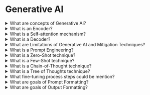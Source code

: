 # Generative AI

<details>
  <summary>What are concepts of Generative AI?</summary>

- **Deep learning(DL)** - a type of ML(machine learning) that involves trainign artificial networks;
- **Machine learning(ML)** - a branch of AI that teaches computers to recognize patterns through data and algorithms;
- **Artificial Intelligence(AI)** - a concept referring to a computer's capability to learn and make decisions in a human-like manner.

</details>

<details>
  <summary>What is an Encoder?</summary>

The encoder takes an input sequence (prompt), scans it by traversing through multiple internal layers, and identifies relevant blocks. It is then passed to the decoder utilizing a self-attention mechanism.

</details>

<details>
  <summary>What is a Self-attention mechanism?</summary>

The self-attention mechanism helps the system comprehend and process the relationships between words in a sentence or a paragraph. It lives within the “context window”, a dynamic memory for your conversation.

</details>

<details>
  <summary>What is a Decoder?</summary>

Decoder receives relevant blocks from the encoder and generates output using the provided context.

</details>

<details>
  <summary>What are Limitations of Generative AI and Mitigation Techniques?</summary>

- **Cognitive Limitations** - LLMs don't think like humans, and they don’t know if their responses are good or bad. They lack introspection, and they can't understand everything. They might make mistakes, produce fake facts (“hallucinate”) or be biased.
- **Output Quality & Transparency Limitations** - LLMs generate answers based on their training, which might be outdated. The quality of their responses also depends on the questions you ask them, and it's hard to know the reasoning behind their answers.
- **Technical Limitations** - LLMs are new technology, so they can be tricked or attacked. Double-check their outputs before accepting an answer.
- **Privacy, Security & Regulatory Limitations** - LLMs may store data and raise privacy concerns, so using them for sensitive information could lead to legal issues. Be mindful of data regulations and potential copyright issues when using LLMs.

</details>

<details>
  <summary>What is a Prompt Engineering?</summary>

Prompt Engineering is a new discipline that investigates how to develop and optimize prompts to efficiently use language models for various applications.

</details>

<details>
  <summary>What is a Zero-Shot technique?</summary>

The Zero-shot prompting is a technique that involves generating text from an LLM without additional training or fine-tuning. Instead, pre-trained models are used to generate text in response to a human-generated prompt. Zero-shot prompting minimizes the need for additional training, as models have already learned the underlying structure of the language.

</details>

<details>
  <summary>What is a Few-Shot technique?</summary>

The Few-shot prompting involves training LLMs on a few training examples to perform specific tasks. Unlike zero-shot prompt generation, few-shot prompting allows for the customization of LLMs to suit specific task requirements. Few-shot models use a few examples to adapt to a specific type of task, making it a useful method for customizing text generation pipelines.

</details>

<details>
  <summary>What is a Chain-of-Thought technique?</summary>

The Chain-of-Thought prompting is an extension of few-shot prompting. It involves training models to learn the type of relationships that exist between different pieces of text. Models are taught to recognize how different pieces of text are connected and use that knowledge to generate text in response to a prompt. This technique is useful in applications such as question-answering and summarization, which require a deep understanding of the relationships between different pieces of text.

</details>

<details>
  <summary>What is a Tree of Thoughts technique?</summary>

An even more intriguing method for prompting, known as the Tree of Thoughts (ToT), has been proposed by a team of researchers aiming to enhance the problem-solving abilities of LLMs. They introduced a framework that can potentially improve the planning and decision-making processes carried out by models, building upon the previously mentioned techniques.

</details>

<details>
  <summary>What fine-tuning process steps could be mention?</summary>

1. **(Re)Validte an Idea** - Before starting to work with a language model, it's crucial for you to have a clear and well-defined idea of what you want to achieve. This involves understanding the problem you're trying to solve and determining if a language model is the right tool for the job. When framing your idea, make sure it is specific, well-articulated, and leaves little room for interpretation.
2. **Improve Prompt or Data** - Once you have a clear idea, the next step is to create or adjust your prompt and (or) data. This involves experimenting with different prompt structures, wording, and parameters to find the most effective combination. Keep in mind that prompt engineering is an evolving field, and staying up-to-date with the latest techniques and best practices can help you get the most out of your language models.
3. **Evalueate Results** - After adjusting your prompt or data, it's essential for you to evaluate the results to determine if they meet your expectations or require further adjustments. This involves comparing outputs, checking for consistency, assessing relevance, evaluating clarity, and testing with multiple examples. Based on your evaluation, you may need to iterate and refine your prompt until you achieve the desired results.

</details>

<details>
  <summary>What are goals of Prompt Formatting?</summary>

Choosing the right prompt format aims to achieve the following objectives:

- **Clarity:** A well-structured prompt provides clear instructions and reduces misinterpretation by LLM.
- **Context:** A prompt serves as a framework for the model to comprehend and address the given question or problem.
- **Specificity:** Well-structured prompts guide the model to generate focused and targeted responses.
- **Consistency:** Providing prompts in a specific format guides the model to respond in the same format. However, if required by your flow, you can request an explicit response format.
- **Efficiency:** A properly formatted prompt can increase cost efficiency and performance, as API users typically incur charges based on the number of prompt tokens used.

</details>

<details>
  <summary>What are goals of Output Formatting?</summary>

Choosing the right result format aims to achieve the following objectives:

- **Readability:** A formatted result makes the generated output easy to read and understand.
- **Presentation:** A well-structured output makes the presentation visually appealing.
- **Accessibility:** Formatted results can be seamlessly integrated and utilized across different platforms and applications.
- **Relevance:** A well-structured output allows for the easy extraction of relevant information and supports efficient analysis and decision-making.
- **Alignment:** Well-shaped results align with the user's purpose and specific requirements.

</details>
